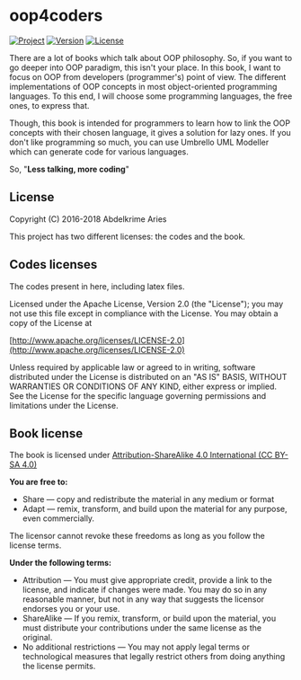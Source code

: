 # oop4coders

[![Project](https://img.shields.io/badge/Project-OOP4Coders_book-0014A8.svg?style=plastic)](https://github.com/kariminf/oop4coders)
[![Version](https://img.shields.io/badge/Version-1.0.0-0014A8.svg?style=plastic)](https://github.com/kariminf/oop4coders/releases)
[![License](https://img.shields.io/badge/License-Apache_2-0014A8.svg?style=plastic)](http://www.apache.org/licenses/LICENSE-2.0)

There are a lot of books which talk about OOP philosophy.
So, if you want to go deeper into OOP paradigm, this isn't your place.
In this book, I want to focus on OOP from developers (programmer's) point of view.
The different implementations of OOP concepts in most object-oriented programming languages.
To this end, I will choose some programming languages, the free ones, to express that.

Though, this book is intended for programmers to learn how to link the OOP concepts with their chosen language, it gives a solution for lazy ones.
If you don't like programming so much, you can use Umbrello UML Modeller which can generate code for various languages.

So, "**Less talking, more coding**"



## License

Copyright (C) 2016-2018  Abdelkrime Aries

This project has two different licenses: the codes and the book.

## Codes licenses

The codes present in here, including latex files.

Licensed under the Apache License, Version 2.0 (the "License");
you may not use this file except in compliance with the License.
You may obtain a copy of the License at

[http://www.apache.org/licenses/LICENSE-2.0](http://www.apache.org/licenses/LICENSE-2.0)

Unless required by applicable law or agreed to in writing, software
distributed under the License is distributed on an "AS IS" BASIS,
WITHOUT WARRANTIES OR CONDITIONS OF ANY KIND, either express or implied.
See the License for the specific language governing permissions and
limitations under the License.

## Book license

The book is licensed under
[Attribution-ShareAlike 4.0 International (CC BY-SA 4.0)](https://creativecommons.org/licenses/by-sa/4.0/)

**You are free to:**
* Share — copy and redistribute the material in any medium or format
* Adapt — remix, transform, and build upon the material for any purpose, even commercially.

The licensor cannot revoke these freedoms as long as you follow the license terms.

**Under the following terms:**
* Attribution — You must give appropriate credit, provide a link to the license, and indicate if changes were made. You may do so in any reasonable manner, but not in any way that suggests the licensor endorses you or your use.
* ShareAlike — If you remix, transform, or build upon the material, you must distribute your contributions under the same license as the original.
* No additional restrictions — You may not apply legal terms or technological measures that legally restrict others from doing anything the license permits.
